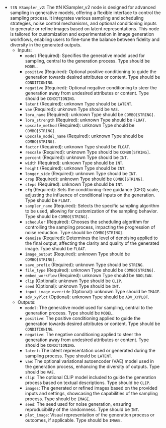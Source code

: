 - `ttN KSampler_v2`: The ttN KSampler_v2 node is designed for advanced sampling in generative models, offering a flexible interface to control the sampling process. It integrates various sampling and scheduling strategies, noise control mechanisms, and optional conditioning inputs to generate or refine images based on latent representations. This node is tailored for customization and experimentation in image generation workflows, enabling users to fine-tune the balance between fidelity and diversity in the generated outputs.
    - Inputs:
        - `model` (Required): Specifies the generative model used for sampling, central to the generation process. Type should be `MODEL`.
        - `positive` (Required): Optional positive conditioning to guide the generation towards desired attributes or content. Type should be `CONDITIONING`.
        - `negative` (Required): Optional negative conditioning to steer the generation away from undesired attributes or content. Type should be `CONDITIONING`.
        - `latent` (Required): unknown Type should be `LATENT`.
        - `vae` (Required): unknown Type should be `VAE`.
        - `lora_name` (Required): unknown Type should be `COMBO[STRING]`.
        - `lora_strength` (Required): unknown Type should be `FLOAT`.
        - `upscale_method` (Required): unknown Type should be `COMBO[STRING]`.
        - `upscale_model_name` (Required): unknown Type should be `COMBO[STRING]`.
        - `factor` (Required): unknown Type should be `FLOAT`.
        - `rescale` (Required): unknown Type should be `COMBO[STRING]`.
        - `percent` (Required): unknown Type should be `INT`.
        - `width` (Required): unknown Type should be `INT`.
        - `height` (Required): unknown Type should be `INT`.
        - `longer_side` (Required): unknown Type should be `INT`.
        - `crop` (Required): unknown Type should be `COMBO[STRING]`.
        - `steps` (Required): unknown Type should be `INT`.
        - `cfg` (Required): Sets the conditioning-free guidance (CFG) scale, adjusting the influence of conditional inputs on the generation. Type should be `FLOAT`.
        - `sampler_name` (Required): Selects the specific sampling algorithm to be used, allowing for customization of the sampling behavior. Type should be `COMBO[STRING]`.
        - `scheduler` (Required): Chooses the scheduling algorithm for controlling the sampling process, impacting the progression of noise reduction. Type should be `COMBO[STRING]`.
        - `denoise` (Required): Determines the level of denoising applied to the final output, affecting the clarity and quality of the generated image. Type should be `FLOAT`.
        - `image_output` (Required): unknown Type should be `COMBO[STRING]`.
        - `save_prefix` (Required): unknown Type should be `STRING`.
        - `file_type` (Required): unknown Type should be `COMBO[STRING]`.
        - `embed_workflow` (Required): unknown Type should be `BOOLEAN`.
        - `clip` (Optional): unknown Type should be `CLIP`.
        - `seed` (Optional): unknown Type should be `INT`.
        - `input_image_override` (Optional): unknown Type should be `IMAGE`.
        - `adv_xyPlot` (Optional): unknown Type should be `ADV_XYPLOT`.
    - Outputs:
        - `model`: The generative model used for sampling, central to the generation process. Type should be `MODEL`.
        - `positive`: The positive conditioning applied to guide the generation towards desired attributes or content. Type should be `CONDITIONING`.
        - `negative`: The negative conditioning applied to steer the generation away from undesired attributes or content. Type should be `CONDITIONING`.
        - `latent`: The latent representation used or generated during the sampling process. Type should be `LATENT`.
        - `vae`: The optional variational autoencoder (VAE) model used in the generation process, enhancing the diversity of outputs. Type should be `VAE`.
        - `clip`: The optional CLIP model included to guide the generation process based on textual descriptions. Type should be `CLIP`.
        - `images`: The generated or refined images based on the provided inputs and settings, showcasing the capabilities of the sampling process. Type should be `IMAGE`.
        - `seed`: The seed used for noise generation, ensuring reproducibility of the randomness. Type should be `INT`.
        - `plot_image`: Visual representation of the generation process or outcomes, if applicable. Type should be `IMAGE`.
